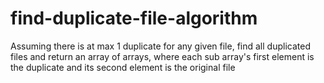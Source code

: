 # find-duplicate-file-algorithm
Assuming there is at max 1 duplicate for any given file, find all duplicated files and return an array of arrays, where each sub array's first element is the duplicate and its second element is the original file
